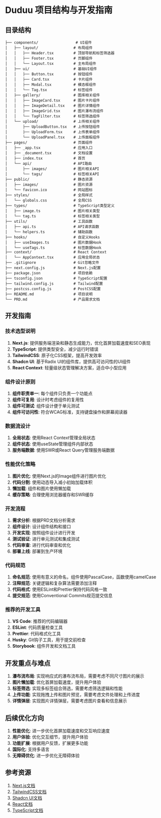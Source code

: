 # Duduu 项目结构与开发指南

## 目录结构

```
├── components/                 # UI组件
│   ├── layout/                # 布局组件
│   │   ├── Header.tsx         # 顶部导航和标签筛选器
│   │   ├── Footer.tsx         # 页脚组件
│   │   └── Layout.tsx         # 主布局组件
│   ├── ui/                    # 基础UI组件
│   │   ├── Button.tsx         # 按钮组件
│   │   ├── Card.tsx           # 卡片组件
│   │   ├── Modal.tsx          # 模态框组件
│   │   └── Tag.tsx            # 标签组件
│   ├── gallery/               # 图库相关组件
│   │   ├── ImageCard.tsx      # 图片卡片组件
│   │   ├── ImageDetail.tsx    # 图片详情组件
│   │   ├── ImageGrid.tsx      # 图片瀑布流组件
│   │   └── TagFilter.tsx      # 标签筛选组件
│   └── upload/                # 上传相关组件
│       ├── UploadButton.tsx   # 上传按钮组件
│       ├── UploadForm.tsx     # 上传表单组件
│       └── UploadPanel.tsx    # 上传面板组件
├── pages/                     # 页面组件
│   ├── _app.tsx               # 应用入口
│   ├── _document.tsx          # 文档设置
│   ├── index.tsx              # 首页
│   └── api/                   # API路由
│       ├── images/            # 图片相关API
│       └── tags/              # 标签相关API
├── public/                    # 静态资源
│   ├── images/                # 图片资源
│   └── favicon.ico            # 网站图标
├── styles/                    # 全局样式
│   └── globals.css            # 全局CSS
├── types/                     # TypeScript类型定义
│   ├── image.ts               # 图片相关类型
│   └── tag.ts                 # 标签相关类型
├── utils/                     # 工具函数
│   ├── api.ts                 # API请求函数
│   └── helpers.ts             # 辅助函数
├── hooks/                     # 自定义Hooks
│   ├── useImages.ts           # 图片数据Hook
│   └── useTags.ts             # 标签数据Hook
├── context/                   # React Context
│   └── AppContext.tsx         # 应用全局状态
├── .gitignore                 # Git忽略文件
├── next.config.js             # Next.js配置
├── package.json               # 项目依赖
├── tsconfig.json              # TypeScript配置
├── tailwind.config.js         # Tailwind配置
├── postcss.config.js          # PostCSS配置
├── README.md                  # 项目说明
└── PRD.md                     # 产品需求文档
```

## 开发指南

### 技术选型说明

1. **Next.js**: 提供服务端渲染和静态生成能力，优化首屏加载速度和SEO表现
2. **TypeScript**: 提供类型安全，减少运行时错误
3. **TailwindCSS**: 原子化CSS框架，提高开发效率
4. **Shadcn UI**: 基于Radix UI的组件库，提供高可访问性的UI组件
5. **React Context**: 轻量级状态管理解决方案，适合中小型应用

### 组件设计原则

1. **组件职责单一**: 每个组件只负责一个功能点
2. **组件可复用**: 设计时考虑组件的复用性
3. **组件可测试**: 组件设计便于单元测试
4. **组件可访问性**: 符合WCAG标准，支持键盘操作和屏幕阅读器

### 数据流设计

1. **全局状态**: 使用React Context管理全局状态
2. **组件状态**: 使用useState管理组件内部状态
3. **服务端数据**: 使用SWR或React Query管理服务端数据

### 性能优化策略

1. **图片优化**: 使用Next.js的Image组件进行图片优化
2. **代码分割**: 使用动态导入减小初始加载体积
3. **懒加载**: 组件和图片使用懒加载
4. **缓存策略**: 合理使用浏览器缓存和SWR缓存

### 开发流程

1. **需求分析**: 根据PRD文档分析需求
2. **组件设计**: 设计组件结构和接口
3. **开发实现**: 按照组件设计进行开发
4. **测试验证**: 进行单元测试和集成测试
5. **代码审查**: 进行代码审查和优化
6. **部署上线**: 部署到生产环境

### 代码规范

1. **命名规范**: 使用有意义的命名，组件使用PascalCase，函数使用camelCase
2. **注释规范**: 关键逻辑和复杂算法需要添加注释
3. **代码格式**: 使用ESLint和Prettier保持代码风格一致
4. **提交规范**: 使用Conventional Commits规范提交信息

### 推荐的开发工具

1. **VS Code**: 推荐的代码编辑器
2. **ESLint**: 代码质量检查工具
3. **Prettier**: 代码格式化工具
4. **Husky**: Git钩子工具，用于提交前检查
5. **Storybook**: 组件开发和文档工具

## 开发重点与难点

1. **瀑布流布局**: 实现响应式的瀑布流布局，需要考虑不同尺寸图片的展示
2. **图片懒加载**: 优化首屏加载速度，提升用户体验
3. **标签筛选**: 实现多标签组合筛选，需要考虑筛选逻辑和性能
4. **上传功能**: 实现拖拽上传和图片预览，需要考虑文件处理和上传进度
5. **详情弹层**: 实现图片详情弹层，需要考虑图片查看和信息展示

## 后续优化方向

1. **性能优化**: 进一步优化首屏加载速度和交互响应速度
2. **用户体验**: 优化交互细节，提升用户体验
3. **功能扩展**: 根据用户反馈，扩展更多功能
4. **国际化**: 支持多语言
5. **无障碍优化**: 进一步优化无障碍体验

## 参考资源

1. [Next.js文档](https://nextjs.org/docs)
2. [TailwindCSS文档](https://tailwindcss.com/docs)
3. [Shadcn UI文档](https://ui.shadcn.com)
4. [React文档](https://reactjs.org/docs)
5. [TypeScript文档](https://www.typescriptlang.org/docs)